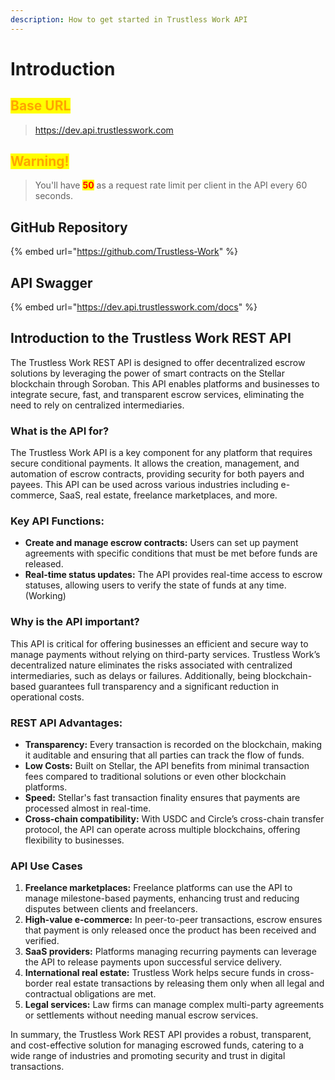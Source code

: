 ```yaml
---
description: How to get started in Trustless Work API
---
```


# Introduction

## <mark style="color:orange;">Base URL</mark>

> https://dev.api.trustlesswork.com

## <mark style="color:orange;">Warning!</mark>

> You'll have <mark style="color:red;">**50**</mark> as a request rate limit per client in the API every 60 seconds.

## GitHub Repository

{% embed url="https://github.com/Trustless-Work" %}

## API Swagger

{% embed url="https://dev.api.trustlesswork.com/docs" %}

## Introduction to the Trustless Work REST API

The Trustless Work REST API is designed to offer decentralized escrow solutions by leveraging the power of smart contracts on the Stellar blockchain through Soroban. This API enables platforms and businesses to integrate secure, fast, and transparent escrow services, eliminating the need to rely on centralized intermediaries.

### What is the API for?

The Trustless Work API is a key component for any platform that requires secure conditional payments. It allows the creation, management, and automation of escrow contracts, providing security for both payers and payees. This API can be used across various industries including e-commerce, SaaS, real estate, freelance marketplaces, and more.

### Key API Functions:

* **Create and manage escrow contracts:** Users can set up payment agreements with specific conditions that must be met before funds are released.
* **Real-time status updates:** The API provides real-time access to escrow statuses, allowing users to verify the state of funds at any time. (Working)

### Why is the API important?

This API is critical for offering businesses an efficient and secure way to manage payments without relying on third-party services. Trustless Work’s decentralized nature eliminates the risks associated with centralized intermediaries, such as delays or failures. Additionally, being blockchain-based guarantees full transparency and a significant reduction in operational costs.

### REST API Advantages:

* **Transparency:** Every transaction is recorded on the blockchain, making it auditable and ensuring that all parties can track the flow of funds.
* **Low Costs:** Built on Stellar, the API benefits from minimal transaction fees compared to traditional solutions or even other blockchain platforms.
* **Speed:** Stellar's fast transaction finality ensures that payments are processed almost in real-time.
* **Cross-chain compatibility:** With USDC and Circle’s cross-chain transfer protocol, the API can operate across multiple blockchains, offering flexibility to businesses.

### API Use Cases

1. **Freelance marketplaces:** Freelance platforms can use the API to manage milestone-based payments, enhancing trust and reducing disputes between clients and freelancers.
2. **High-value e-commerce:** In peer-to-peer transactions, escrow ensures that payment is only released once the product has been received and verified.
3. **SaaS providers:** Platforms managing recurring payments can leverage the API to release payments upon successful service delivery.
4. **International real estate:** Trustless Work helps secure funds in cross-border real estate transactions by releasing them only when all legal and contractual obligations are met.
5. **Legal services:** Law firms can manage complex multi-party agreements or settlements without needing manual escrow services.

In summary, the Trustless Work REST API provides a robust, transparent, and cost-effective solution for managing escrowed funds, catering to a wide range of industries and promoting security and trust in digital transactions.
